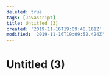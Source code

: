 ```yaml
---
deleted: true
tags: [Javascript]
title: Untitled (3)
created: '2019-11-16T19:09:48.161Z'
modified: '2019-11-16T19:09:52.424Z'
---
```


# Untitled (3)
